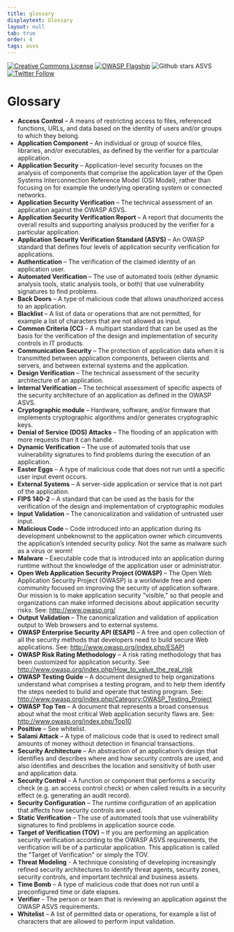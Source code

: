 ```yaml
---
title: glossary
displaytext: Glossary
layout: null
tab: true
order: 4
tags: asvs
---
```

[![Creative Commons License](https://licensebuttons.net/l/by-sa/4.0/88x31.png)](https://creativecommons.org/licenses/by-sa/4.0/ "CC BY-SA 4.0")
[![OWASP Flagship](https://img.shields.io/badge/owasp-flagship%20project-48A646.svg)](https://www.owasp.org/index.php/Category:OWASP_Project#tab=Project_Inventory)
![Github stars ASVS](https://img.shields.io/github/stars/OWASP/asvs?label=Stars%20ASVS&style=social)
[![Twitter Follow](https://img.shields.io/twitter/follow/OWASP_ASVS.svg?style=social&label=Follow)](https://twitter.com/OWASP_ASVS)
# Glossary

* **Access Control** – A means of restricting access to files, referenced functions, URLs, and data based on the identity of users and/or groups to which they belong. 
* **Application Component** – An individual or group of source files, libraries, and/or executables, as defined by the verifier for a particular application. 
* **Application Security** – Application-level security focuses on the analysis of components that comprise the application layer of the Open Systems Interconnection Reference Model (OSI Model), rather than focusing on for example the underlying operating system or connected networks. 
* **Application Security Verification** – The technical assessment of an application against the OWASP ASVS. 
* **Application Security Verification Report** – A report that documents the overall results and supporting analysis produced by the verifier for a particular application. 
* **Application Security Verification Standard (ASVS)** – An OWASP standard that defines four levels of application security verification for applications. 
* **Authentication** – The verification of the claimed identity of an application user. 
* **Automated Verification** – The use of automated tools (either dynamic analysis tools, static analysis tools, or both) that use vulnerability signatures to find problems. 
* **Back Doors** – A type of malicious code that allows unauthorized access to an application. 
* **Blacklist** – A list of data or operations that are not permitted, for example a list of characters that are not allowed as input. 
* **Common Criteria (CC)** – A multipart standard that can be used as the basis for the verification of the design and implementation of security controls in IT products. 
* **Communication Security** – The protection of application data when it is transmitted between application components, between clients and servers, and between external systems and the application. 
* **Design Verification** – The technical assessment of the security architecture of an application. 
* **Internal Verification** – The technical assessment of specific aspects of the security architecture of an application as defined in the OWASP ASVS. 
* **Cryptographic module** – Hardware, software, and/or firmware that implements cryptographic algorithms and/or generates cryptographic keys. 
* **Denial of Service (DOS) Attacks** – The flooding of an application with more requests than it can handle. 
* **Dynamic Verification** – The use of automated tools that use vulnerability signatures to find problems during the execution of an application. 
* **Easter Eggs** – A type of malicious code that does not run until a specific user input event occurs. 
* **External Systems** – A server-side application or service that is not part of the application. 
* **FIPS 140-2** – A standard that can be used as the basis for the verification of the design and implementation of cryptographic modules 
* **Input Validation** – The canonicalization and validation of untrusted user input. 
* **Malicious Code** – Code introduced into an application during its development unbeknownst to the application owner which circumvents the application’s intended security policy. Not the same as malware such as a virus or worm! 
* **Malware** – Executable code that is introduced into an application during runtime without the knowledge of the application user or administrator. 
* **Open Web Application Security Project (OWASP)** – The Open Web Application Security Project (OWASP) is a worldwide free and open community focused on improving the security of application software. Our mission is to make application security "visible," so that people and organizations can make informed decisions about application security risks. See: http://www.owasp.org/ 
* **Output Validation** – The canonicalization and validation of application output to Web browsers and to external systems. 
* **OWASP Enterprise Security API (ESAPI)** – A free and open collection of all the security methods that developers need to build secure Web applications. See: http://www.owasp.org/index.php/ESAPI 
* **OWASP Risk Rating Methodology** – A risk rating methodology that has been customized for application security. See: http://www.owasp.org/index.php/How_to_value_the_real_risk 
* **OWASP Testing Guide** – A document designed to help organizations understand what comprises a testing program, and to help them identify the steps needed to build and operate that testing program. See: http://www.owasp.org/index.php/Category:OWASP_Testing_Project 
* **OWASP Top Ten** – A document that represents a broad consensus about what the most critical Web application security flaws are. See: http://www.owasp.org/index.php/Top10 
* **Positive** – See whitelist. 
* **Salami Attack** – A type of malicious code that is used to redirect small amounts of money without detection in financial transactions. 
* **Security Architecture** – An abstraction of an application’s design that identifies and describes where and how security controls are used, and also identifies and describes the location and sensitivity of both user and application data. 
* **Security Control** – A function or component that performs a security check (e.g. an access control check) or when called results in a security effect (e.g. generating an audit record). 
* **Security Configuration** – The runtime configuration of an application that affects how security controls are used. 
* **Static Verification** – The use of automated tools that use vulnerability signatures to find problems in application source code. 
* **Target of Verification (TOV)** – If you are performing an application security verification according to the OWASP ASVS requirements, the verification will be of a particular application. This application is called the "Target of Verification" or simply the TOV. 
* **Threat Modeling** - A technique consisting of developing increasingly refined security architectures to identify threat agents, security zones, security controls, and important technical and business assets. 
* **Time Bomb** – A type of malicious code that does not run until a preconfigured time or date elapses. 
* **Verifier** - The person or team that is reviewing an application against the OWASP ASVS requirements. 
* **Whitelist** – A list of permitted data or operations, for example a list of characters that are allowed to perform input validation.
